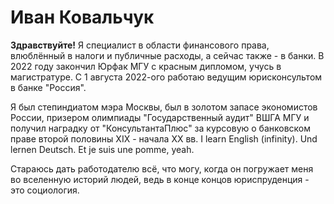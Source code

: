 # Иван Ковальчук
**Здравствуйте!** Я специалист в области финансового права, влюблённый в налоги и публичные расходы, а сейчас также - в банки. В 2022 году закончил Юрфак МГУ с красным дипломом, учусь в магистратуре. С 1 августа 2022-ого работаю ведущим юрисконсультом в банке "Россия".

Я был степиндиатом мэра Москвы, был в золотом запасе экономистов России, призером олимпиады "Государственный аудит" ВШГА МГУ и получил наградку от "КонсультантаПлюс" за курсовую о банковском праве второй половины XIX - начала XX вв. I learn English (infinity). Und lernen Deutsch. Et je suis une pomme, yeah.

Стараюсь дать работодателю всё, что могу, когда он погружает меня во вселенную историй людей, ведь в конце концов юриспруденция - это социология.
